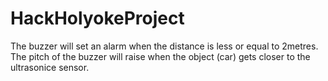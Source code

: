 # HackHolyokeProject
The buzzer will set an alarm when the distance is less or equal to 2metres.
The pitch of the buzzer will raise when the object (car) gets closer to the ultrasonice sensor.
